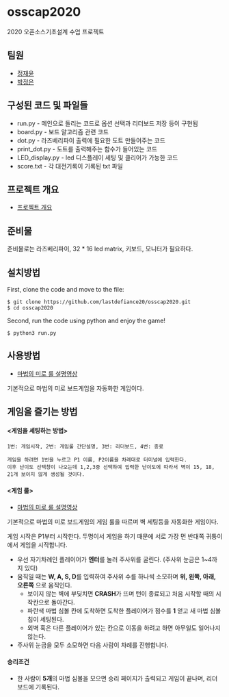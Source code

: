 # osscap2020
2020 오픈소스기초설계 수업 프로젝트

## 팀원
* [정재윤](http://www.github.com/lastdefiance20)
* [박정은](http://www.github.com/parkjungeun1013)

## 구성된 코드 및 파일들
- run.py - 메인으로 돌리는 코드로 옵션 선택과 리더보드 저장 등이 구현됨
- board.py - 보드 알고리즘 관련 코드
- dot.py - 라즈베리파이 출력에 필요한 도트 만들어주는 코드
- print_dot.py - 도트를 출력해주는 함수가 들어있는 코드
- LED_display.py - led 디스플레이 세팅 및 클리어가 가능한 코드
- score.txt - 각 대전기록이 기록된 txt 파일

## 프로젝트 개요
* [프로젝트 개요](./Project%20proposal_team%208%20-%20ver2.pdf)

## 준비물

준비물로는 라즈베리파이, 32 * 16 led matrix, 키보드, 모니터가 필요하다. 

## 설치방법

First, clone the code and move to the file:

```
$ git clone https://github.com/lastdefiance20/osscap2020.git
$ cd osscap2020
```

Second, run the code using python and enjoy the game!

```
$ python3 run.py
```

## 사용방법

* [마법의 미로 룰 설명영상](https://www.youtube.com/watch?v=IQlCOqgsUzA)

기본적으로 마법의 미로 보드게임을 자동화한 게임이다.

## 게임을 즐기는 방법

#### <게임을 세팅하는 방법>
```
1번: 게임시작, 2번: 게임룰 간단설명, 3번: 리더보드, 4번: 종료

게임을 하려면 1번을 누르고 P1 이름, P2이름을 차례대로 터미널에 입력한다.
이후 난이도 선택창이 나오는데 1,2,3중 선택하여 입력한 난이도에 따라서 벽이 15, 18, 21개 보이지 않게 생성될 것이다.
```

#### <게임 룰>
* [마법의 미로 룰 설명영상](https://www.youtube.com/watch?v=IQlCOqgsUzA)

기본적으로 마법의 미로 보드게임의 게임 룰을 따르며 벽 세팅등을 자동화한 게임이다.

게임 시작은 P1부터 시작한다. 두명이서 게임을 하기 때문에 서로 가장 먼 반대쪽 귀퉁이에서 게임을 시작합니다.
+ 우선 자기차례인 플레이어가 **엔터**를 눌러 주사위를 굴린다. (주사위 눈금은 1~4까지 있다)
+ 움직일 때는 **W, A, S, D**를 입력하여 주사위 수를 하나씩 소모하며 **위, 왼쪽, 아래, 오른쪽** 으로 움직인다.
  + 보이지 않는 벽에 부딪치면 **CRASH**가 뜨며 턴이 종료되고 처음 시작할 때의 시작칸으로 돌아간다.
  + 파란색 마법 심볼 칸에 도착하면 도착한 플레이어가 점수를 **1** 얻고 새 마법 심볼 칩이 세팅된다.
  + 외벽 혹은 다른 플레이어가 있는 칸으로 이동을 하려고 하면 아무일도 일어나지 않는다.
+ 주사위 눈금을 모두 소모하면 다음 사람이 차례를 진행합니다.

#### 승리조건
+ 한 사람이 **5개**의 마법 심볼을 모으면 승리 페이지가 출력되고 게임이 끝나며, 리더보드에 기록된다.
